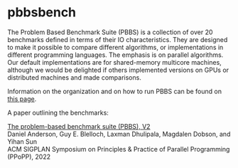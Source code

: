 # pbbsbench

The Problem Based Benchmark Suite (PBBS) is a collection of over 20
benchmarks defined in terms of their IO characteristics.  They are
designed to make it possible to compare different algorithms, or
implementations in different programming languages.  The emphasis is
on parallel algorithms.  Our default implementations are for
shared-memory multicore machines, although we would be delighted if
others implemented versions on GPUs or distributed machines and made
comparisons.

Information on the organization and on how to run PBBS can be found on
[this page](https://cmuparlay.github.io/pbbsbench).

A paper outlining the benchmarks:

[The problem-based benchmark suite (PBBS), V2](https://dl.acm.org/doi/10.1145/3503221.3508422)<br>
Daniel Anderson, Guy E. Blelloch, Laxman Dhulipala, Magdalen Dobson, and Yihan Sun<br>
ACM SIGPLAN Symposium on Principles & Practice of Parallel Programming (PPoPP), 2022
